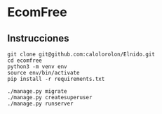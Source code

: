 # EcomFree

## Instrucciones

```
git clone git@github.com:calolorolon/Elnido.git
cd ecomfree
python3 -m venv env
source env/bin/activate 
pip install -r requirements.txt
```

```
./manage.py migrate
./manage.py createsuperuser
./manage.py runserver
```
